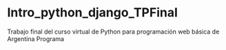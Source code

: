 # Intro_python_django_TPFinal
Trabajo final del curso virtual de Python para programación web básica de Argentina Programa
